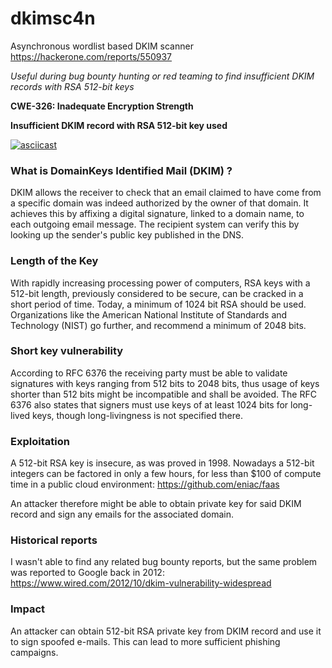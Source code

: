 # dkimsc4n
Asynchronous wordlist based DKIM scanner
https://hackerone.com/reports/550937

*Useful during bug bounty hunting or red teaming to find insufficient DKIM records with RSA 512-bit keys*

**CWE-326: Inadequate Encryption Strength**

**Insufficient DKIM record with RSA 512-bit key used**

[![asciicast](https://asciinema.org/a/243588.svg)](https://asciinema.org/a/243588)

### What is DomainKeys Identified Mail (DKIM) ?

DKIM allows the receiver to check that an email claimed to have come from a specific domain was indeed authorized by the owner of that domain. It achieves this by affixing a digital signature, linked to a domain name, to each outgoing email message. The recipient system can verify this by looking up the sender's public key published in the DNS.

### Length of the Key

With rapidly increasing processing power of computers, RSA keys with a 512-bit length, previously considered to be secure, can be cracked in a short period of time. Today, a minimum of 1024 bit RSA should be used. Organizations like the American National Institute of Standards and Technology (NIST) go further, and recommend a minimum of 2048 bits.

### Short key vulnerability

According to RFC 6376 the receiving party must be able to validate signatures with keys ranging from 512 bits to 2048 bits, thus usage of keys shorter than 512 bits might be incompatible and shall be avoided. The RFC 6376 also states that signers must use keys of at least 1024 bits for long-lived keys, though long-livingness is not specified there.

### Exploitation

A 512-bit RSA key is insecure, as was proved in 1998. Nowadays a 512-bit integers can be factored in only a few hours, for less than $100 of compute time in a public cloud environment: https://github.com/eniac/faas

An attacker therefore might be able to obtain private key for said DKIM record and sign any emails for the associated domain. 

### Historical reports

I wasn't able to find any related bug bounty reports, but the same problem was reported to Google back in 2012: https://www.wired.com/2012/10/dkim-vulnerability-widespread

### Impact

An attacker can obtain 512-bit RSA private key from DKIM record and use it to sign spoofed e-mails. This can lead to more sufficient phishing campaigns.
